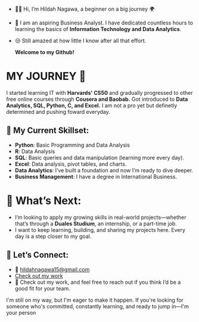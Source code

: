- 👩‍💻 Hi, I’m Hildah Nagawa, a beginner on a big journey 🌍
- 👀 I am an aspiring Business Analyst. I have dedicated countless hours to learning the basics of **Information Technology and Data Analytics**.
- 😒 Still amazed at how little I know after all that effort.

    **Welcome to my Github!**

 # MY JOURNEY 🌱
   I started learning IT with  **Harvards' CS50** and gradually progressed to other free online courses through **Cousera and Baobab.**
   Got introduced to  **Data Analytics, SQL, Python, C, and Excel.**
   I am not a pro yet  but definetly determined and pushing foward everyday.
  
 ## 🔧 My Current Skillset:
- **Python**: Basic Programming and Data Analysis
- **R**: Data Analysis
- **SQL**:   Basic queries and data manipulation (learning more every day).
- **Excel**: Data analysis, pivot tables, and charts.
- **Data Analytics**: I’ve built a foundation and now I’m ready to dive deeper.
- **Business Management**: I have a degree in International Business.

# 🚀 What’s Next:
- I’m looking to apply my growing skills in real-world projects—whether that’s through a **Duales Studium**, an internship, or a part-time job.
- I want to keep learning, building, and sharing my projects here. Every day is a step closer to my goal.

## 💬 Let’s Connect:
- 📧 [hildahnagawa15@gmail.com](mailto:hildahnagawa15@gmail.com)
- [Check out my work](https://www.kaggle.com/hildahnagawa)
- 🔗 Check out my work, and feel free to reach out if you think I’d be a good fit for your team.

I'm still on my way, but I'm eager to make it happen. If you're looking for someone who's committed, constantly learning, and ready to jump in—I'm your person

<!---
HildahNagawa/HildahNagawa is a ✨ special ✨ repository because its `README.md` (this file) appears on your GitHub profile.
You can click the Preview link to take a look at your changes.
--->
